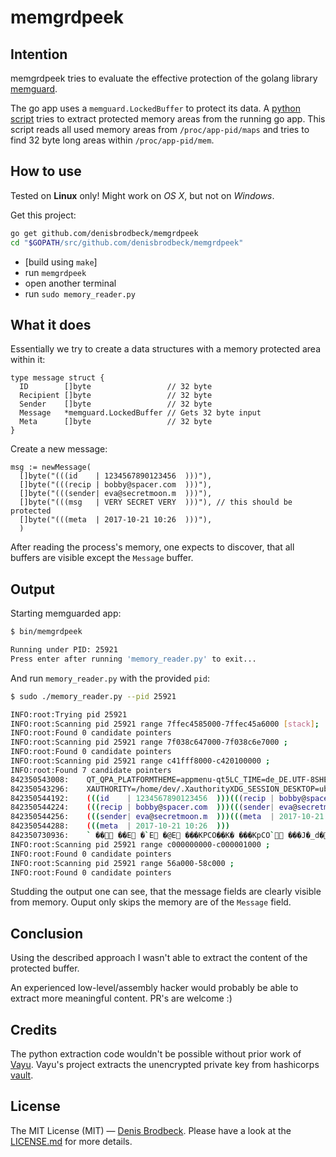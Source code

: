 # memgrdpeek

## Intention

memgrdpeek tries to evaluate the effective protection of the golang library [memguard](https://github.com/awnumar/memguard).

The go app uses a `memguard.LockedBuffer` to protect its data. A [python script](memory_reader.py) tries to extract protected memory areas from the running go app. This script reads all used memory areas from `/proc/app-pid/maps` and tries to find 32 byte long areas within `/proc/app-pid/mem`.

## How to use

Tested on **Linux** only! Might work on *OS X*, but not on *Windows*.

Get this project:

```bash
go get github.com/denisbrodbeck/memgrdpeek
cd "$GOPATH/src/github.com/denisbrodbeck/memgrdpeek"
```

* [build using `make`]
* run `memgrdpeek`
* open another terminal
* run `sudo memory_reader.py`

## What it does

Essentially we try to create a data structures with a memory protected area within it:

```golang
type message struct {
  ID        []byte                 // 32 byte
  Recipient []byte                 // 32 byte
  Sender    []byte                 // 32 byte
  Message   *memguard.LockedBuffer // Gets 32 byte input
  Meta      []byte                 // 32 byte
}
```

Create a new message:

```golang
msg := newMessage(
  []byte("(((id    | 1234567890123456  )))"),
  []byte("(((recip | bobby@spacer.com  )))"),
  []byte("(((sender| eva@secretmoon.m  )))"),
  []byte("(((msg   | VERY SECRET VERY  )))"), // this should be protected
  []byte("(((meta  | 2017-10-21 10:26  )))"),
  )
```

After reading the process's memory, one expects to discover, that all buffers are visible except the `Message` buffer.

## Output

Starting memguarded app:

```bash
$ bin/memgrdpeek

Running under PID: 25921
Press enter after running 'memory_reader.py' to exit...

```

And run `memory_reader.py` with the provided `pid`:

```bash
$ sudo ./memory_reader.py --pid 25921

INFO:root:Trying pid 25921
INFO:root:Scanning pid 25921 range 7ffec4585000-7ffec45a6000 [stack];
INFO:root:Found 0 candidate pointers
INFO:root:Scanning pid 25921 range 7f038c647000-7f038c6e7000 ;
INFO:root:Found 0 candidate pointers
INFO:root:Scanning pid 25921 range c41fff8000-c420100000 ;
INFO:root:Found 7 candidate pointers
842350543008:    QT_QPA_PLATFORMTHEME=appmenu-qt5LC_TIME=de_DE.UTF-8SHELL=/usr/bin/zshLC_NUMERIC=de_DE.UTF-8LC_PAPER=de_DE.UTF-8
842350543296:    XAUTHORITY=/home/dev/.XauthorityXDG_SESSION_DESKTOP=ubuntuGDMSESSION=ubuntuUPSTART_EVENTS=xsession startedLC_MEASUREMENT=de_DE.UTF-8
842350544192:    (((id    | 1234567890123456  )))(((recip | bobby@spacer.com  )))(((sender| eva@secretmoon.m  )))(((meta  | 2017-10-21 10:26  )))
842350544224:    (((recip | bobby@spacer.com  )))(((sender| eva@secretmoon.m  )))(((meta  | 2017-10-21 10:26  )))
842350544256:    (((sender| eva@secretmoon.m  )))(((meta  | 2017-10-21 10:26  )))
842350544288:    (((meta  | 2017-10-21 10:26  )))
842350730936:    ` �� ��E �`E �@E ���KPCO��K� ���KpCO` ���J�_d� ��K
INFO:root:Scanning pid 25921 range c000000000-c000001000 ;
INFO:root:Found 0 candidate pointers
INFO:root:Scanning pid 25921 range 56a000-58c000 ;
INFO:root:Found 0 candidate pointers
```

Studding the output one can see, that the message fields are clearly visible from memory. Ouput only skips the memory are of the `Message` field.

## Conclusion

Using the described approach I wasn't able to extract the content of the protected buffer.

An experienced low-level/assembly hacker would probably be able to extract more meaningful content. PR's are welcome :)

## Credits

The python extraction code wouldn't be possible without prior work of [Vayu](github.com/Vayu/vault_recover). Vayu's project extracts the unencrypted private key from hashicorps [vault](https://github.com/hashicorp/vault).

## License

The MIT License (MIT) — [Denis Brodbeck](https://github.com/denisbrodbeck). Please have a look at the [LICENSE.md](LICENSE.md) for more details.
